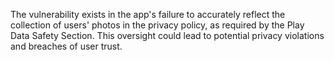 The vulnerability exists in the app's failure to accurately reflect the collection of users' photos in the privacy policy, as required by the Play Data Safety Section. This oversight could lead to potential privacy violations and breaches of user trust.